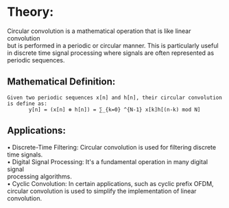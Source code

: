 # Theory: 

Circular convolution is a mathematical operation that is like linear convolution                
but is performed in a periodic or circular manner. This is particularly useful in discrete
time signal processing where signals are often represented as periodic sequences.         
 
 ## Mathematical Definition:  
    Given two periodic sequences x[n] and h[n], their circular convolution is define as:  
           y[n] = (x[n] ⊛ h[n]) = ∑_{k=0} ^{N-1} x[k]h[(n-k) mod N]  
 
 ## Applications:  
• Discrete-Time Filtering: Circular convolution is used for filtering discrete
time signals.  
• Digital Signal Processing: It's a fundamental operation in many digital signal  
processing algorithms.  
• Cyclic Convolution: In certain applications, such as cyclic prefix OFDM, 
circular convolution is used to simplify the implementation of linear 
convolution.
